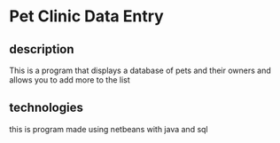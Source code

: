 # Pet Clinic Data Entry

## description
This is a program that displays a database of pets and their owners and allows you to add more to the list

## technologies
this is program made using netbeans with java and sql
